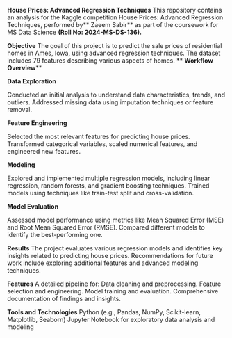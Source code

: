 ****House Prices: Advanced Regression Techniques****
This repository contains an analysis for the Kaggle competition House Prices: Advanced Regression Techniques, performed by** Zaeem Sabir** as part of the coursework for MS Data Science **(Roll No: 2024-MS-DS-136).**

****Objective****
The goal of this project is to predict the sale prices of residential homes in Ames, Iowa, using advanced regression techniques. The dataset includes 79 features describing various aspects of homes.
**
****Workflow Overview******

**Data Exploration**

Conducted an initial analysis to understand data characteristics, trends, and outliers.
Addressed missing data using imputation techniques or feature removal.

**Feature Engineering**

Selected the most relevant features for predicting house prices.
Transformed categorical variables, scaled numerical features, and engineered new features.

**Modeling**

Explored and implemented multiple regression models, including linear regression, random forests, and gradient boosting techniques.
Trained models using techniques like train-test split and cross-validation.

**Model Evaluation**

Assessed model performance using metrics like Mean Squared Error (MSE) and Root Mean Squared Error (RMSE).
Compared different models to identify the best-performing one.

****Results****
The project evaluates various regression models and identifies key insights related to predicting house prices.
Recommendations for future work include exploring additional features and advanced modeling techniques.

****Features****
A detailed pipeline for:
Data cleaning and preprocessing.
Feature selection and engineering.
Model training and evaluation.
Comprehensive documentation of findings and insights.

****Tools and Technologies****
Python (e.g., Pandas, NumPy, Scikit-learn, Matplotlib, Seaborn)
Jupyter Notebook for exploratory data analysis and modeling
